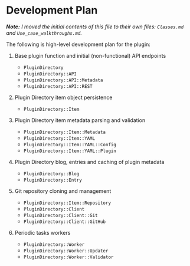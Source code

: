 # Development Plan #

***Note:** I moved the initial contents of this file to their own files:
`Classes.md` and `Use_case_walkthroughs.md`.*

The following is high-level development plan for the plugin:

1. Base plugin function and initial (non-functional) API endpoints

    * `PluginDirectory`
    * `PluginDirectory::API`
    * `PluginDirectory::API::Metadata`
    * `PluginDirectory::API::REST`

2. Plugin Directory item object persistence 

    * `PluginDirectory::Item`

3. Plugin Directory item metadata parsing and validation

    * `PluginDirectory::Item::Metadata`
    * `PluginDirectory::Item::YAML`
    * `PluginDirectory::Item::YAML::Config`
    * `PluginDirectory::Item::YAML::Plugin`

4. Plugin Directory blog, entries and caching of plugin metadata

    * `PluginDirectory::Blog`
    * `PluginDirectory::Entry`

5. Git repository cloning and management

    * `PluginDirectory::Item::Repository`
    * `PluginDirectory::Client`
    * `PluginDirectory::Client::Git`
    * `PluginDirectory::Client::GitHub`

6. Periodic tasks workers

    * `PluginDirectory::Worker`
    * `PluginDirectory::Worker::Updater`
    * `PluginDirectory::Worker::Validator`
